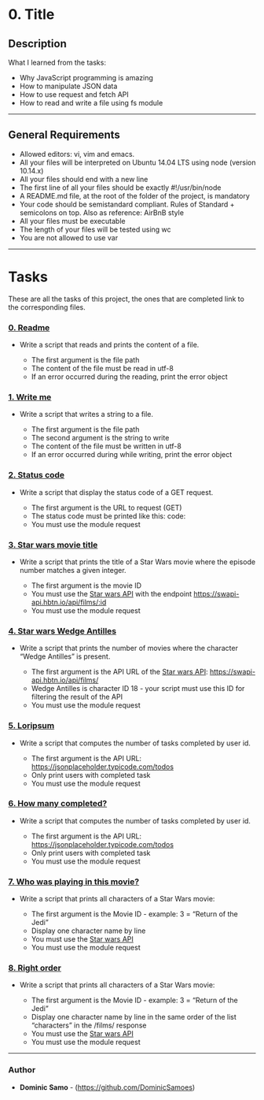 # 0. Title

## Description

What I learned from the tasks:

* Why JavaScript programming is amazing
* How to manipulate JSON data
* How to use request and fetch API
* How to read and write a file using fs module

---

## General Requirements
* Allowed editors: vi, vim and emacs.
* All your files will be interpreted on Ubuntu 14.04 LTS using node (version 10.14.x)
* All your files should end with a new line
* The first line of all your files should be exactly #!/usr/bin/node
* A README.md file, at the root of the folder of the project, is mandatory
* Your code should be semistandard compliant. Rules of Standard + semicolons on top. Also as reference: AirBnB style
* All your files must be executable
* The length of your files will be tested using wc
* You are not allowed to use var

---

# Tasks

These are all the tasks of this project, the ones that are completed link to the corresponding files.

### [0. Readme](./0-readme.js)

* Write a script that reads and prints the content of a file.

	- The first argument is the file path
	- The content of the file must be read in utf-8
	- If an error occurred during the reading, print the error object

### [1. Write me](./1-writeme.js)

* Write a script that writes a string to a file.

	- The first argument is the file path
	- The second argument is the string to write
	- The content of the file must be written in utf-8
	- If an error occurred during while writing, print the error object

### [2. Status code](./2-statuscode.js)

* Write a script that display the status code of a GET request.

	- The first argument is the URL to request (GET)
	- The status code must be printed like this: code: <status code>
	- You must use the module request

### [3. Star wars movie title](./3-starwars_title.js)

* Write a script that prints the title of a Star Wars movie where the episode number matches a given integer.

	- The first argument is the movie ID
	- You must use the [Star wars API](./https://swapi-api.hbtn.io/api/films/:id) with the endpoint https://swapi-api.hbtn.io/api/films/:id
	- You must use the module request

### [4. Star wars Wedge Antilles](./4-starwars_count.js)

* Write a script that prints the number of movies where the character “Wedge Antilles” is present.

	- The first argument is the API URL of the [Star wars API](https://swapi-api.hbtn.io/api/films/): https://swapi-api.hbtn.io/api/films/
	- Wedge Antilles is character ID 18 - your script must use this ID for filtering the result of the API
	- You must use the module request

### [5. Loripsum](./5-request_store.js)

* Write a script that computes the number of tasks completed by user id.

	- The first argument is the API URL: https://jsonplaceholder.typicode.com/todos
	- Only print users with completed task
	- You must use the module request

### [6. How many completed?](./6-completed_tasks.js)

* Write a script that computes the number of tasks completed by user id.

	- The first argument is the API URL: https://jsonplaceholder.typicode.com/todos
	- Only print users with completed task
	- You must use the module request

### [7. Who was playing in this movie?](./100-starwars_characters.js)

* Write a script that prints all characters of a Star Wars movie:

	- The first argument is the Movie ID - example: 3 = “Return of the Jedi”
	- Display one character name by line
	- You must use the [Star wars API](https://swapi-api.hbtn.io/)
	- You must use the module request

### [8. Right order](./101-starwars_characters.js)

* Write a script that prints all characters of a Star Wars movie:

	- The first argument is the Movie ID - example: 3 = “Return of the Jedi”
	- Display one character name by line in the same order of the list “characters” in the /films/ response
	- You must use the [Star wars API](https://swapi-api.hbtn.io/)
	- You must use the module request


---

### Author
* **Dominic Samo** - (https://github.com/DominicSamoes)
